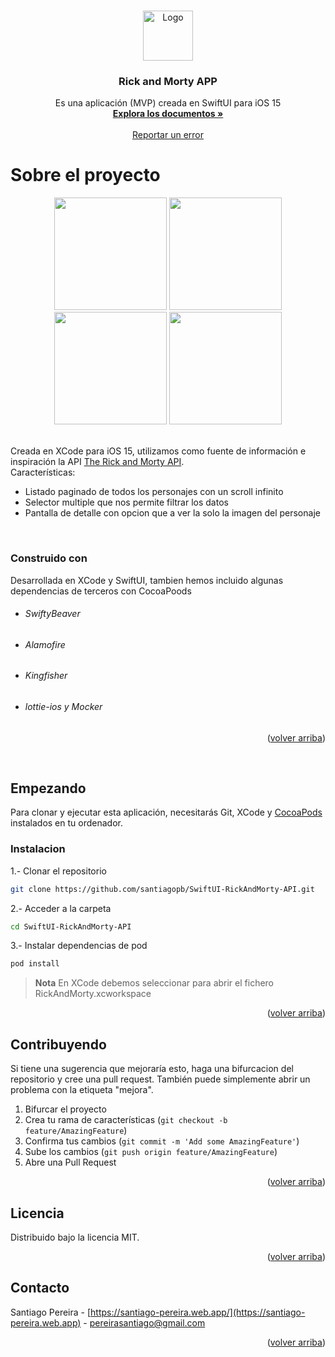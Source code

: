 <a name="readme-top"></a>
<!-- PROJECT LOGO -->
<br />
<div align="center">
  <img src="https://user-images.githubusercontent.com/14046000/216837163-a2f5c503-ba57-4733-a036-ff64fd946344.png" alt="Logo" width="80" height="80">

  <h3 align="center">Rick and Morty APP</h3>

  <p align="center">
    Es una aplicación (MVP) creada en SwiftUI para iOS 15
    <br />
    <a href="https://github.com/santiagopb/SwiftUI-RickAndMorty-API"><strong>Explora los documentos »</strong></a>
    <br />
    <br />
    <a href="https://github.com/santiagopb/SwiftUI-RickAndMorty-API/issues">Reportar un error</a>
  </p>
</div>

# Sobre el proyecto
<div align="center" display="flex">
  <img width="180" src="https://user-images.githubusercontent.com/14046000/216828304-45b0610b-4571-49cb-a474-d2541fbae38a.png">
  <img width="180" src="https://user-images.githubusercontent.com/14046000/216828321-a4acef59-30da-4637-96f7-efedfa7664d3.png">
  <img width="180" src="https://user-images.githubusercontent.com/14046000/216828327-215f4007-af10-4a3e-a56c-1ac808e34202.png">
  <img width="180" src="https://user-images.githubusercontent.com/14046000/216828344-28485c33-38a9-4c7b-af4e-3c47527017d0.png">
</div>

<br />

Creada en XCode para iOS 15, utilizamos como fuente de información e inspiración la API [The Rick and Morty API](https://rickandmortyapi.com/).
<br/>
Características:
* Listado paginado de todos los personajes con un scroll infinito
* Selector multiple que nos permite filtrar los datos
* Pantalla de detalle con opcion que a ver la solo la imagen del personaje

<br/>

### Construido con
Desarrollada en XCode y SwiftUI, tambien hemos incluido algunas dependencias de terceros con CocoaPoods
* ###### SwiftyBeaver
* ###### Alamofire
* ###### Kingfisher
* ###### lottie-ios y Mocker 

<p align="right">(<a href="#readme-top">volver arriba</a>)</p>

<br/>

<!-- GETTING STARTED -->
## Empezando
Para clonar y ejecutar esta aplicación, necesitarás Git, XCode y [CocoaPods](https://cocoapods.org/) instalados en tu ordenador.

### Instalacion

1.- Clonar el repositorio
   ```sh
   git clone https://github.com/santiagopb/SwiftUI-RickAndMorty-API.git
   ```

2.- Acceder a la carpeta
   ```sh
   cd SwiftUI-RickAndMorty-API
   ```
   
3.- Instalar dependencias de pod
   ```sh
   pod install
   ```

> **Nota**
> En XCode debemos seleccionar para abrir el fichero RickAndMorty.xcworkspace


<p align="right">(<a href="#readme-top">volver arriba</a>)</p>

<!-- CONTRIBUTING -->
## Contribuyendo

Si tiene una sugerencia que mejoraría esto, haga una bifurcacion del repositorio y cree una pull request. También puede simplemente abrir un problema con la etiqueta "mejora".

1. Bifurcar el proyecto
2. Crea tu rama de características (`git checkout -b feature/AmazingFeature`)
3. Confirma tus cambios (`git commit -m 'Add some AmazingFeature'`)
4. Sube los cambios (`git push origin feature/AmazingFeature`)
5. Abre una Pull Request

<p align="right">(<a href="#readme-top">volver arriba</a>)</p>



<!-- LICENSE -->
## Licencia

Distribuido bajo la licencia MIT.

<p align="right">(<a href="#readme-top">volver arriba</a>)</p>



<!-- CONTACT -->
## Contacto

Santiago Pereira - [https://santiago-pereira.web.app/](https://santiago-pereira.web.app) - pereirasantiago@gmail.com

<p align="right">(<a href="#readme-top">volver arriba</a>)</p>
